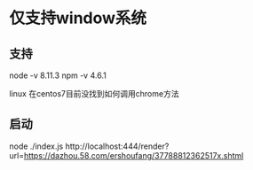 # 仅支持window系统

## 支持

  node -v 8.11.3
  npm -v 4.6.1
  
  linux 在centos7目前没找到如何调用chrome方法

## 启动

  node ./index.js
  http://localhost:444/render?url=https://dazhou.58.com/ershoufang/37788812362517x.shtml